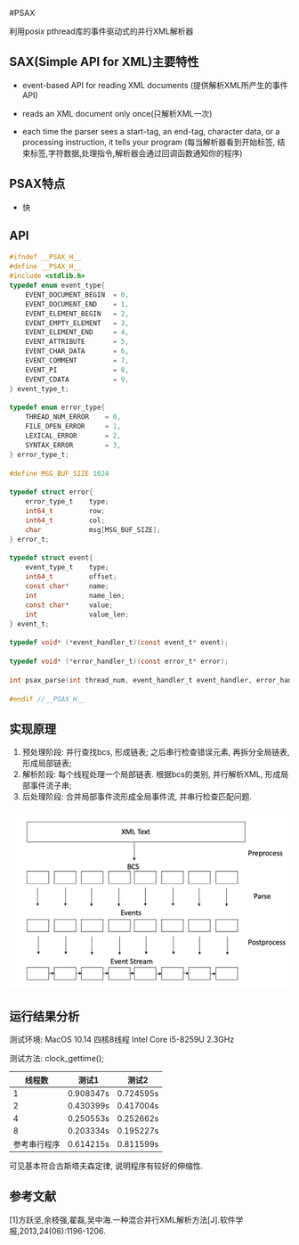 #PSAX

利用posix pthread库的事件驱动式的并行XML解析器



## SAX(Simple API for XML)主要特性

* event-based API for reading XML documents  (提供解析XML所产生的事件API)

* reads an XML document only once(只解析XML一次)

* each time the parser sees a start-tag, an end-tag, character data, or a processing instruction, it tells your program (每当解析器看到开始标签, 结束标签,字符数据,处理指令,解析器会通过回调函数通知你的程序)



## PSAX特点

* 快





## API

```c
#ifndef __PSAX_H__
#define __PSAX_H__
#include <stdlib.h>
typedef enum event_type{
    EVENT_DOCUMENT_BEGIN  = 0,
    EVENT_DOCUMENT_END    = 1,
    EVENT_ELEMENT_BEGIN   = 2,
    EVENT_EMPTY_ELEMENT   = 3,
    EVENT_ELEMENT_END     = 4,
    EVENT_ATTRIBUTE       = 5,
    EVENT_CHAR_DATA       = 6,
    EVENT_COMMENT         = 7,
    EVENT_PI              = 8,
    EVENT_CDATA           = 9,
} event_type_t;

typedef enum error_type{
    THREAD_NUM_ERROR    = 0,
    FILE_OPEN_ERROR     = 1,
    LEXICAL_ERROR       = 2,
    SYNTAX_ERROR        = 3,
} error_type_t;

#define MSG_BUF_SIZE 1024

typedef struct error{
    error_type_t 	type;
    int64_t 		row;
    int64_t 		col;
    char 			msg[MSG_BUF_SIZE];
} error_t;

typedef struct event{
    event_type_t 	type;
    int64_t 		offset;
    const char* 	name;
    int 			name_len;
    const char* 	value;
    int 			value_len;
} event_t;

typedef void* (*event_handler_t)(const event_t* event);

typedef void* (*error_handler_t)(const error_t* error);

int psax_parse(int thread_num, event_handler_t event_handler, error_handler_t error_handler, const char* filename);

#endif //__PSAX_H__
```



## 实现原理

1. 预处理阶段: 并行查找bcs, 形成链表; 之后串行检查错误元素, 再拆分全局链表, 形成局部链表;
2. 解析阶段: 每个线程处理一个局部链表. 根据bcs的类别, 并行解析XML, 形成局部事件流子串;
3. 后处理阶段: 合并局部事件流形成全局事件流, 并串行检查匹配问题.



![image-20190114122510624](readme.assets/image-20190114122510624.png)





## 运行结果分析

测试环境: MacOS 10.14 四核8线程 Intel Core i5-8259U 2.3GHz

测试方法: clock_gettime();

| 线程数       | 测试1     | 测试2     |
| ------------ | --------- | --------- |
| 1            | 0.908347s | 0.724595s |
| 2            | 0.430399s | 0.417004s |
| 4            | 0.250553s | 0.252662s |
| 8            | 0.203334s | 0.195227s |
| 参考串行程序 | 0.614215s | 0.811599s |

可见基本符合古斯塔夫森定律, 说明程序有较好的伸缩性.



## 参考文献

[1]方跃坚,余枝强,翟磊,吴中海.一种混合并行XML解析方法[J].软件学报,2013,24(06):1196-1206.

